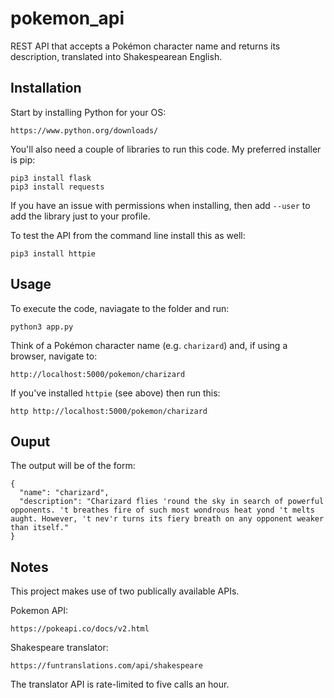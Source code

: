 # pokemon_api
REST API that accepts a Pokémon character name and returns its description, translated into Shakespearean English.

## Installation
Start by installing Python for your OS:
```
https://www.python.org/downloads/
```

You'll also need a couple of libraries to run this code.  My preferred installer is pip:
```
pip3 install flask
pip3 install requests
```

If you have an issue with permissions when installing, then add `--user` to add the library just to your profile.

To test the API from the command line install this as well:
```
pip3 install httpie
```

## Usage
To execute the code, naviagate to the folder and run:
```
python3 app.py
```

Think of a Pokémon character name (e.g. `charizard`) and, if using a browser, navigate to:
```
http://localhost:5000/pokemon/charizard
```

If you've installed `httpie` (see above) then run this:
```
http http://localhost:5000/pokemon/charizard
```

## Ouput
The output will be of the form:
```
{
  "name": "charizard",
  "description": "Charizard flies 'round the sky in search of powerful opponents. 't breathes fire of such most wondrous heat yond 't melts aught. However, 't nev'r turns its fiery breath on any opponent weaker than itself."
}
```

## Notes
This project makes use of two publically available APIs.

Pokemon API:
```
https://pokeapi.co/docs/v2.html
```

Shakespeare translator:
```
https://funtranslations.com/api/shakespeare
```

The translator API is rate-limited to five calls an hour.